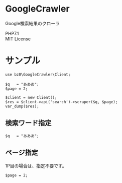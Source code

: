 # GoogleCrawler
Google検索結果のクローラ

PHP7.1  
MIT License  

# サンプル

```
use bz0\GoogleCrawler\Client;

$q   = "あああ";
$page = 2;

$client = new Client();
$res = $client->api('search')->scraper($q, $page);
var_dump($res);
```

## 検索ワード指定

```
$q   = "あああ";
```

## ページ指定

1P目の場合は、指定不要です。

```
$page = 2;
```

